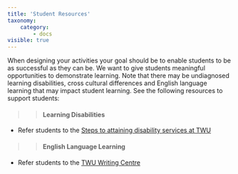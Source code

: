 ```yaml
---
title: 'Student Resources'
taxonomy:
    category:
        - docs
visible: true
---
```



When designing your activities your goal should be to enable students to be as successful as they can be. We want to give students meaningful opportunities to demonstrate
learning. Note that there may be undiagnosed learning disabilities, cross cultural differences and English language learning that may impact student learning.  See the following resources to support students:

>> #### Learning Disabilities

  - Refer students to the [Steps to attaining disability services at
    TWU](https://www.twu.ca/wellness-centre/disabilities-and-equity-access/steps-attaining-disability-services)

>> #### English Language Learning

  - Refer students to the [TWU Writing
    Centre](https://www.twu.ca/student-life/student-success/writing-centre)
